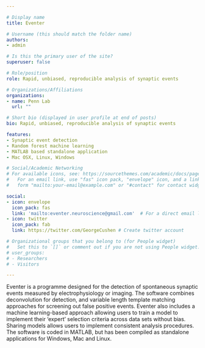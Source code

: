 ```yaml
---

# Display name
title: Eventer

# Username (this should match the folder name)
authors:
- admin

# Is this the primary user of the site?
superuser: false

# Role/position
role: Rapid, unbiased, reproducible analysis of synaptic events

# Organizations/Affiliations
organizations:
- name: Penn Lab
  url: ""

# Short bio (displayed in user profile at end of posts)
bio: Rapid, unbiased, reproducible analysis of synaptic events

features:
- Synaptic event detection
- Random forest machine learning
- MATLAB based standalone application
- Mac OSX, Linux, Windows

# Social/Academic Networking
# For available icons, see: https://sourcethemes.com/academic/docs/page-builder/#icons
#   For an email link, use "fas" icon pack, "envelope" icon, and a link in the
#   form "mailto:your-email@example.com" or "#contact" for contact widget.

social:
- icon: envelope
  icon_pack: fas
  link: 'mailto:eventer.neuroscience@gmail.com'  # For a direct email link, use "mailto:test@example.org".
- icon: twitter
  icon_pack: fab
  link: https://twitter.com/GeorgeCushen # Create twitter account

# Organizational groups that you belong to (for People widget)
#   Set this to `[]` or comment out if you are not using People widget.
# user_groups:
# - Researchers
# - Visitors

---
```


Eventer is a programme designed for the detection of spontaneous synaptic events measured by electrophysiology or imaging. The software combines deconvolution for detection, and variable length template matching approaches for screening out false positive events. Eventer also includes a machine learning-based approach allowing users to train a model to implement their ‘expert’ selection criteria across data sets without bias. Sharing models allows users to implement consistent analysis procedures. The software is coded in MATLAB, but has been compiled as standalone applications for Windows, Mac and Linux. 
